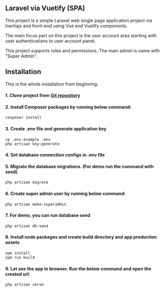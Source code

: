 ## Laravel via Vuetify (SPA)

This project is a simple Laravel web single page application project via Inertiajs and front-end using Vue and Vuetify components.

The main focus part on this project is the user account area starting with user authentications to user account panel.

This project supports roles and permissions. The main admin is name with "Super Admin".

## Installation
This is the whole installation from beginning:

#### 1. Clone project from [Git repository](https://github.com/tiger-shah/laravel-vuetify)


#### 2. Install Composer packages by running below command:
````
conposer install
````

#### 3. Create .env file and generate application key
````
cp .env.example .env
php artisan key:generate
````

#### 4. Set database connection configs in .env file

#### 5. Migrate the database migrations. (For demo run the command with seed)
````
php artisan migrate
````

#### 6. Create super admin user by running below command:
````
php artisan make:superadmin
````

#### 7. For demo, you can run database seed
````
php artisan db:seed
````

#### 8. Install node packages and create build directory and app production assets
````
npm install
npm run build
````
#### 9. Let see the app in browser. Run the below command and open the created url:
````
php artisan serve
````
